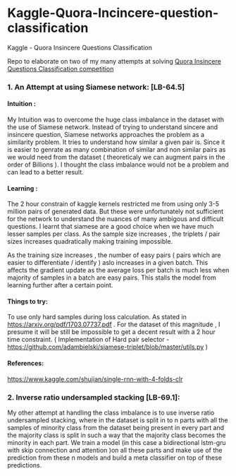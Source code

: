 # Kaggle-Quora-Incincere-question-classification
Kaggle -  Quora Insincere Questions Classification 

Repo to elaborate on two of my many attempts at solving [Quora Insincere Questions Classification competition](https://www.kaggle.com/c/quora-insincere-questions-classification)

### 1. An Attempt at using Siamese network: [LB-64.5]
#### Intuition :
My Intuition was to overcome the huge class imbalance in the dataset with the use of Siamese network. Instead of trying to understand sincere and insincere question, Siamese networks approaches the problem as a similarity problem. It tries to understand how similar a given pair is. Since it is easier to genrate as many combination of similar and non similar pairs as we would need from the dataset ( theoreticaly we can augment pairs in the order of Billions ). I thought the class imbalance would not be a problem and can lead to a better result.

#### Learning :
The 2 hour constrain of kaggle kernels restricted me from using only 3-5 million pairs of generated data. But these were unfortunately not sufficient for the network to understand the nuances of many ambigous and difficult questions. I learnt that siamese are a good choice when we have much lesser samples per class. As the sample size increases , the triplets / pair sizes increases quadratically making training impossible.

As the training size increases , the number of easy pairs ( pairs which are easier to differentiate / identify ) aslo increases in a given batch. This affects the gradient update as the average loss per batch is much less when majority of samples in a batch are easy pairs. This stalls the model from learning further after a certain point.

#### Things to try:
To use only hard samples during loss calculation. As stated in https://arxiv.org/pdf/1703.07737.pdf . For the dataset of this magnitude , I presume it will be still be impossible to get a decent result with a 2 hour time constraint. ( Implementation of Hard pair selector - https://github.com/adambielski/siamese-triplet/blob/master/utils.py )
#### References:
https://www.kaggle.com/shujian/single-rnn-with-4-folds-clr

### 2. Inverse ratio undersampled stacking [LB-69.1]:

My other attempt at handling the class imbalance is to use inverse ratio undersampled stacking, where in the dataset is split in to n parts with all the samples of minority class from the dataset being present in every part and the majority class is split in such a way that the majority class becomes the minority in each part. We train a model (in this case a bidirectional lstm-gru with skip connection and attention )on all these parts and make use of the prediction from these n models and build a meta classifier on top of these predictions.
